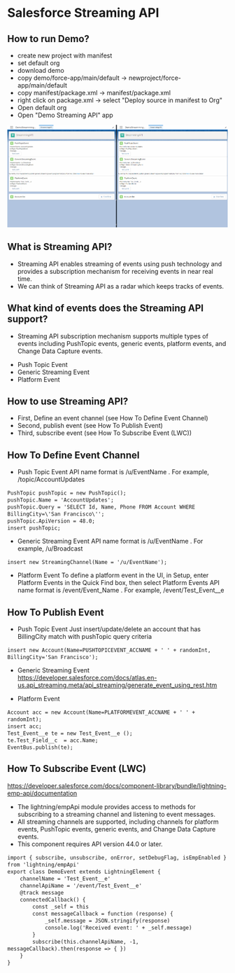 # Salesforce Streaming API
## How to run Demo?
- create new project with manifest
- set default org
- download demo
- copy demo/force-app/main/default -> newproject/force-app/main/default
- copy manifest/package.xml -> manifest/package.xml
- right click on package.xml -> select "Deploy source in manifest to Org"
- Open default org
- Open "Demo Streaming API" app
<img src="Salesforce Streaming API Demo.gif"/>

## What is Streaming API?
- Streaming API enables streaming of events using push technology and provides a subscription mechanism for receiving events in near real time.
- We can think of Streaming API as a radar which keeps tracks of events.

## What kind of events does the Streaming API support?
- Streaming API subscription mechanism supports multiple types of events including PushTopic events, generic events, platform events, and Change Data Capture events.
* Push Topic Event
* Generic Streaming Event
* Platform Event

## How to use Streaming API?
* First, Define an event channel (see How To Define Event Channel)
* Second, publish event (see How To Publish Event)
* Third, subscribe event (see How To Subscribe Event (LWC))

## How To Define Event Channel
* Push Topic Event
API name format is /u/EventName . For example, /topic/AccountUpdates

```
PushTopic pushTopic = new PushTopic();
pushTopic.Name = 'AccountUpdates';
pushTopic.Query = 'SELECT Id, Name, Phone FROM Account WHERE BillingCity=\'San Francisco\'';
pushTopic.ApiVersion = 48.0;
insert pushTopic;
```

* Generic Streaming Event
API name format is /u/EventName . For example, /u/Broadcast
```
insert new StreamingChannel(Name = '/u/EventName');
```

* Platform Event
To define a platform event in the UI, in Setup, enter Platform Events in the Quick Find box, then select Platform Events
API name format is /event/Event_Name . For example, /event/Test_Event__e

## How To Publish Event
* Push Topic Event
Just insert/update/delete an account that has BillingCity match with pushTopic query criteria

```
insert new Account(Name=PUSHTOPICEVENT_ACCNAME + ' ' + randomInt, BillingCity='San Francisco');
```

* Generic Streaming Event
https://developer.salesforce.com/docs/atlas.en-us.api_streaming.meta/api_streaming/generate_event_using_rest.htm

* Platform Event
```
Account acc = new Account(Name=PLATFORMEVENT_ACCNAME + ' ' + randomInt);
insert acc;
Test_Event__e te = new Test_Event__e ();
te.Test_Field__c  = acc.Name;
EventBus.publish(te);
```

## How To Subscribe Event (LWC)
https://developer.salesforce.com/docs/component-library/bundle/lightning-emp-api/documentation
- The lightning/empApi module provides access to methods for subscribing to a streaming channel and listening to event messages.
- All streaming channels are supported, including channels for platform events, PushTopic events, generic events, and Change Data Capture events.
- This component requires API version 44.0 or later.

```
import { subscribe, unsubscribe, onError, setDebugFlag, isEmpEnabled } from 'lightning/empApi'
export class DemoEvent extends LightningElement {
    channelName = 'Test_Event__e'
    channelApiName = '/event/Test_Event__e'
    @track message
    connectedCallback() {
        const _self = this
        const messageCallback = function (response) {
            _self.message = JSON.stringify(response)
            console.log('Received event: ' + _self.message)
        }
        subscribe(this.channelApiName, -1, messageCallback).then(response => { })
    }
}
```
